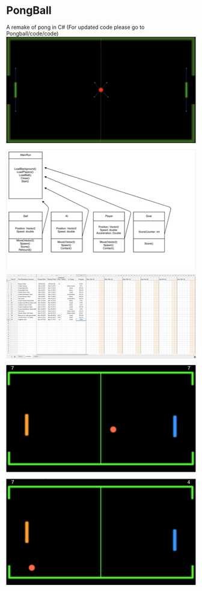 # PongBall
A remake of pong in C# (For updated code please go to Pongball/code/code)
![](https://github.com/JacobTWeeDzYTweed/PongBall/blob/master/Code/PongExample.png)


![](https://github.com/JacobTWeeDzYTweed/PongBall/blob/master/Code/PongDiagram.png)


![](https://github.com/JacobTWeeDzYTweed/PongBall/blob/master/Code/Code/CodingSchedule.png)


![](https://github.com/JacobTWeeDzYTweed/PongBall/blob/master/Code/PongBallPic2.png)


![](https://github.com/JacobTWeeDzYTweed/PongBall/blob/master/Code/PongBallPic1.png)
